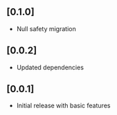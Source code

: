 ## [0.1.0]

* Null safety migration

## [0.0.2]

* Updated dependencies

## [0.0.1]

* Initial release with basic features